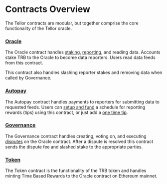 # Contracts Overview

The Tellor contracts are modular, but together comprise the core functionality of the Tellor oracle.

### [Oracle](https://github.com/tellor-io/tellorFlex)

The Oracle contract handles [staking](https://docs.tellor.io/tellor/reporting-data/becoming-a-reporter#staking-unstaking), [reporting](https://docs.tellor.io/tellor/reporting-data/becoming-a-reporter#submitting-values), and reading data. Accounts stake TRB to the Oracle to become data reporters. Users read data feeds from this contract.

This contract also handles slashing reporter stakes and removing data when called by Governance.

### [Autopay](https://github.com/tellor-io/autoPay)

The Autopay contract handles payments to reporters for submitting data to requested feeds. Users can [setup and fund](http://localhost:5000/s/tcQlo49FAqTaOimNOz0X/getting-data/funding-a-feed#funding-a-recurring-data-feed) a schedule for reporting rewards (tips) using this contract, or just add a [one time tip](http://localhost:5000/s/tcQlo49FAqTaOimNOz0X/getting-data/funding-a-feed#funding-a-one-time-request).

### [Governance](https://github.com/tellor-io/governance)

The Governance contract handles creating, voting on, and executing [disputes](http://localhost:5000/s/tcQlo49FAqTaOimNOz0X/disputing-data/introduction) on the Oracle contract. After a dispute is resolved this contract sends the dispute fee and slashed stake to the appropriate parties.

### [Token](https://github.com/tellor-io/tellor360)

The Token contract is the functionality of the TRB token and handles minting Time Based Rewards to the Oracle contract on Ethereum mainnet.

